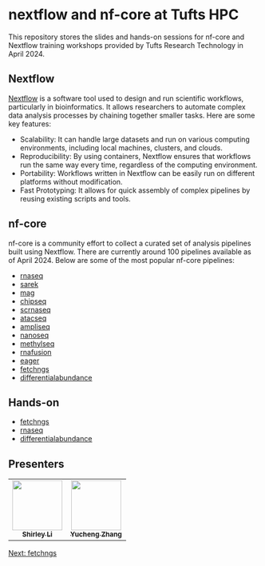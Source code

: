 # nextflow and nf-core at Tufts HPC
This repository stores the slides and hands-on sessions for nf-core and Nextflow training workshops provided by Tufts Research Technology in April 2024.

## Nextflow

[Nextflow](https://www.nextflow.io) is a software tool used to design and run scientific workflows, particularly in bioinformatics. It allows researchers to automate complex data analysis processes by chaining together smaller tasks. Here are some key features:

- Scalability: It can handle large datasets and run on various computing environments, including local machines, clusters, and clouds.
- Reproducibility: By using containers, Nextflow ensures that workflows run the same way every time, regardless of the computing environment.
- Portability: Workflows written in Nextflow can be easily run on different platforms without modification.
- Fast Prototyping: It allows for quick assembly of complex pipelines by reusing existing scripts and tools.

## nf-core

nf-core is a community effort to collect a curated set of analysis pipelines built using Nextflow. There are currently around 100 pipelines available as of April 2024. Below are some of the most popular nf-core pipelines:

- [rnaseq](https://nf-co.re/rnaseq)
- [sarek](https://nf-co.re/sarek)
- [mag](https://nf-co.re/mag)
- [chipseq](https://nf-co.re/chipseq)
- [scrnaseq](https://nf-co.re/scrnaseq)
- [atacseq](https://nf-co.re/atacseq)
- [ampliseq](https://nf-co.re/ampliseq)
- [nanoseq](https://nf-co.re/nanoseq)
- [methylseq](https://nf-co.re/methylseq)
- [rnafusion](https://nf-co.re/rnafusion)
- [eager](https://nf-co.re/eager)
- [fetchngs](https://nf-co.re/fetchngs)
- [differentialabundance](https://nf-co.re/differentialabundance)

## Hands-on

- [fetchngs](01_fetchngs.md)
- [rnaseq](02_rnaseq.md)
- [differentialabundance](03_differentialabundance.md)

## Presenters

<!-- ALL-CONTRIBUTORS-LIST:START - Do not remove or modify this section -->
<!-- prettier-ignore-start -->
<!-- markdownlint-disable -->
<table>
  <tr>
    <td align="center"><a href="https://github.com/shirleyxueli41"><img src="https://avatars.githubusercontent.com/u/88347911?v=4" width="100px;" alt=""/><br /><sub><b>Shirley Li</b></sub></a><br /></
    td>
    <td align="center"><a href="https://github.com/zhan4429"><img src="https://avatars.githubusercontent.com/u/90942318" width="100px;" alt=""/><br /><sub><b>Yucheng Zhang</b></sub></a><br /></td>    
  </tr>
</table>

<!-- markdownlint-enable -->
<!-- prettier-ignore-end -->

<!-- ALL-CONTRIBUTORS-LIST:END -->
[Next: fetchngs](01_fetchngs.md)